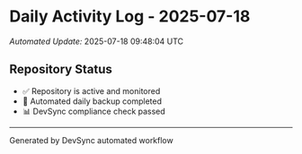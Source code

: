 # Daily Activity Log - 2025-07-18

*Automated Update:* 2025-07-18 09:48:04 UTC

## Repository Status
- ✅ Repository is active and monitored
- 🔄 Automated daily backup completed
- 📊 DevSync compliance check passed

---
Generated by DevSync automated workflow
